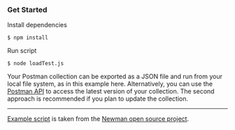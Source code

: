 ### Get Started
Install dependencies

    $ npm install

Run script   

    $ node loadTest.js

Your Postman collection can be exported as a JSON file and run from your local file system, as in this example here. Alternatively, you can use the [Postman API](https://docs.api.getpostman.com/) to access the latest version of your collection. The second approach is recommended if you plan to update the collection.

---
[Example script](https://github.com/postmanlabs/newman/blob/develop/examples/parallel-collection-runs.js) is taken from the [Newman open source project](https://github.com/postmanlabs/newman).